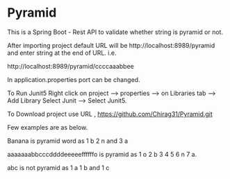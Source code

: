# Pyramid

This is a Spring Boot - Rest API to validate whether string is pyramid or not.

After importing project default URL will be http://localhost:8989/pyramid and enter string at the end of URL. i.e. 

http://localhost:8989/pyramid/ccccaaabbee

In application.properties port can be changed.

To Run Junit5 Right click on project --> properties --> on Libraries tab --> Add Library Select Junit --> Select Junit5.

To Download project use URL , https://github.com/Chirag31/Pyramid.git

Few examples are as below.

Banana is pyramid word as 1 b 2 n and 3 a

aaaaaaabbcccddddeeeeeffffffo is pyramid as 1 o 2 b 3 4 5 6 n 7 a.

abc is not pyramid as 1 a 1 b and 1 c
